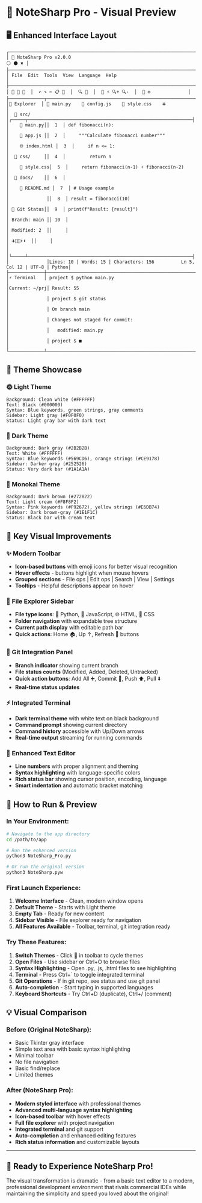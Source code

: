 # 🎨 NoteSharp Pro - Visual Preview

## 🖥️ **Enhanced Interface Layout**

```
┌─────────────────────────────────────────────────────────────────────────────────┐
│ 📄 NoteSharp Pro v2.0.0                                               ⚪ ⚫ ✖ │
├─────────────────────────────────────────────────────────────────────────────────┤
│ File  Edit  Tools  View  Language  Help                                          │
├─────────────────────────────────────────────────────────────────────────────────┤
│ 📄 💾 📁  │  ↶ ↷ ✂️ 📋 📌  │  🔍 🔄  │  📂 ⚡ 🔍+ 🔍-  │  🎨 ⚙️              │
├─────────────┬─────────────────────────────────────────────────────────────────────┤
│📁 Explorer  │ 📝 main.py    📄 config.js    📄 style.css    ➕           │
│  📂 src/     │┌─────┬─────────────────────────────────────────────────────────────┤
│    🐍 main.py││  1  │ def fibonacci(n):                                          │
│    📜 app.js ││  2  │     """Calculate fibonacci number"""                      │
│    🌐 index.html │  3  │     if n <= 1:                                           │
│  📂 css/     ││  4  │         return n                                           │
│    🎨 style.css│  5  │     return fibonacci(n-1) + fibonacci(n-2)                │
│  📂 docs/    ││  6  │                                                           │
│    📝 README.md │  7  │ # Usage example                                          │
│              ││  8  │ result = fibonacci(10)                                    │
│ 🔄 Git Status││  9  │ print(f"Result: {result}")                               │
│ Branch: main ││ 10  │                                                           │
│ Modified: 2  ││     │                                                           │
│ ➕📄💾⬆️⬇️  ││     │                                                           │
│              │└─────┴─────────────────────────────────────────────────────────────┤
│              │Lines: 10 | Words: 15 | Characters: 156          Ln 5, Col 12 | UTF-8 | Python│
├─────────────┼─────────────────────────────────────────────────────────────────────┤
│⚡ Terminal   │ project $ python main.py                                          │
│Current: ~/prj│ Result: 55                                                        │
│              │ project $ git status                                              │
│              │ On branch main                                                    │
│              │ Changes not staged for commit:                                    │
│              │   modified: main.py                                               │
│              │ project $ ■                                                       │
└─────────────┴─────────────────────────────────────────────────────────────────────┘
```

## 🎨 **Theme Showcase**

### 🌞 Light Theme
```
Background: Clean white (#FFFFFF)
Text: Black (#000000) 
Syntax: Blue keywords, green strings, gray comments
Sidebar: Light gray (#F0F0F0)
Status: Light gray bar with dark text
```

### 🌙 Dark Theme  
```
Background: Dark gray (#2B2B2B)
Text: White (#FFFFFF)
Syntax: Blue keywords (#569CD6), orange strings (#CE9178)
Sidebar: Darker gray (#252526) 
Status: Very dark bar (#1A1A1A)
```

### 🎯 Monokai Theme
```
Background: Dark brown (#272822)
Text: Light cream (#F8F8F2)
Syntax: Pink keywords (#F92672), yellow strings (#E6DB74)
Sidebar: Dark brown-gray (#1E1F1C)
Status: Black bar with cream text
```

## 🎯 **Key Visual Improvements**

### ✨ **Modern Toolbar**
- **Icon-based buttons** with emoji icons for better visual recognition
- **Hover effects** - buttons highlight when mouse hovers
- **Grouped sections** - File ops | Edit ops | Search | View | Settings
- **Tooltips** - Helpful descriptions appear on hover

### 📂 **File Explorer Sidebar**
- **File type icons**: 🐍 Python, 📜 JavaScript, 🌐 HTML, 🎨 CSS
- **Folder navigation** with expandable tree structure
- **Current path display** with editable path bar
- **Quick actions**: Home 🏠, Up ↑, Refresh 🔄 buttons

### 🔄 **Git Integration Panel**
- **Branch indicator** showing current branch
- **File status counts** (Modified, Added, Deleted, Untracked)
- **Quick action buttons**: Add All ➕, Commit 💾, Push ⬆️, Pull ⬇️
- **Real-time status updates**

### ⚡ **Integrated Terminal**
- **Dark terminal theme** with white text on black background
- **Command prompt** showing current directory
- **Command history** accessible with Up/Down arrows
- **Real-time output** streaming for running commands

### 📝 **Enhanced Text Editor**
- **Line numbers** with proper alignment and theming
- **Syntax highlighting** with language-specific colors
- **Rich status bar** showing cursor position, encoding, language
- **Smart indentation** and automatic bracket matching

## 🚀 **How to Run & Preview**

### **In Your Environment:**
```bash
# Navigate to the app directory
cd /path/to/app

# Run the enhanced version
python3 NoteSharp_Pro.py

# Or run the original version
python3 NoteSharp.pyw
```

### **First Launch Experience:**
1. **Welcome Interface** - Clean, modern window opens
2. **Default Theme** - Starts with Light theme
3. **Empty Tab** - Ready for new content
4. **Sidebar Visible** - File explorer ready for navigation  
5. **All Features Available** - Toolbar, terminal, git integration ready

### **Try These Features:**
1. **Switch Themes** - Click 🎨 in toolbar to cycle themes
2. **Open Files** - Use sidebar or Ctrl+O to browse files
3. **Syntax Highlighting** - Open .py, .js, .html files to see highlighting
4. **Terminal** - Press Ctrl+` to toggle integrated terminal
5. **Git Operations** - If in git repo, see status and use git panel
6. **Auto-completion** - Start typing in supported languages
7. **Keyboard Shortcuts** - Try Ctrl+D (duplicate), Ctrl+/ (comment)

## 💡 **Visual Comparison**

### Before (Original NoteSharp):
- Basic Tkinter gray interface
- Simple text area with basic syntax highlighting
- Minimal toolbar
- No file navigation
- Basic find/replace
- Limited themes

### After (NoteSharp Pro):
- **Modern styled interface** with professional themes
- **Advanced multi-language syntax highlighting** 
- **Icon-based toolbar** with hover effects
- **Full file explorer** with project navigation
- **Integrated terminal** and git support
- **Auto-completion** and enhanced editing features
- **Rich status information** and customizable layouts

---

## 🎉 **Ready to Experience NoteSharp Pro!**

The visual transformation is dramatic - from a basic text editor to a modern, professional development environment that rivals commercial IDEs while maintaining the simplicity and speed you loved about the original!